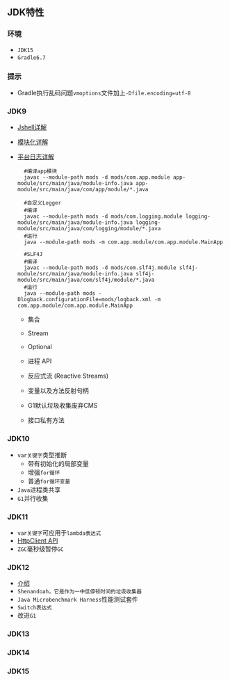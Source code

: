 ## JDK特性

### 环境

- `JDK15`
- `Gradle6.7`

### 提示

- Gradle执行乱码问题`vmoptions`文件加上`-Dfile.encoding=utf-8`

### JDK9

- [Jshell详解](https://www.cnblogs.com/IcanFixIt/p/7199108.html)

- [模块化详解](https://www.baeldung.com/java-9-modularity)

- [平台日志详解](https://www.baeldung.com/java-9-logging-api)
    
     
        #编译app模块
        javac --module-path mods -d mods/com.app.module app-module/src/main/java/module-info.java app-module/src/main/java/com/app/module/*.java
        
        #自定义Logger
        #编译
        javac --module-path mods -d mods/com.logging.module logging-module/src/main/java/module-info.java logging-module/src/main/java/com/logging/module/*.java
        #运行
        java --module-path mods -m com.app.module/com.app.module.MainApp
        
        #SLF4J
        #编译
        javac --module-path mods -d mods/com.slf4j.module slf4j-module/src/main/java/module-info.java slf4j-module/src/main/java/com/slf4j/module/*.java
        #运行
        java --module-path mods -Dlogback.configurationFile=mods/logback.xml -m com.app.module/com.app.module.MainApp
    
    - 集合
    
    - Stream
    
    - Optional
    
    - 进程 API
    
    - 反应式流 (Reactive Streams)
    
    - 变量以及方法反射句柄
    
    - G1默认垃圾收集废弃CMS
    
    - 接口私有方法
        

### JDK10

- `var关键字`类型推断
  - 带有初始化的局部变量
  - 增强`for循环`
  - 普通`for循环变量`
- `Java`进程类共享
- `G1`并行收集

### JDK11

- `var关键字`可应用于`lambda表达式`
- [HttpClient API](https://juejin.im/post/6844903685563088903#heading-8)
- `ZGC`毫秒级暂停`GC`

### JDK12

- [介绍](https://developer.ibm.com/zh/articles/the-new-features-of-java-12/)
- `Shenandoah，它是作为一中低停顿时间的垃圾收集器` 
- `Java Microbenchmark Harness`性能测试套件
- `Switch表达式`
- 改进`G1`

### JDK13

### JDK14

### JDK15
